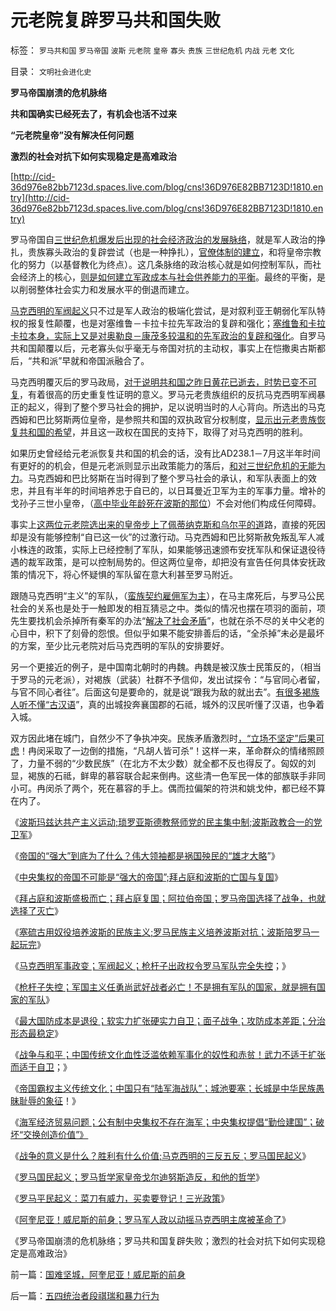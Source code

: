# 元老院复辟罗马共和国失败

标签： `罗马共和国` `罗马帝国` `波斯` `元老院` `皇帝` `寡头` `贵族` `三世纪危机` `内战` `元老` `文化` 

目录： `文明社会进化史`

**罗马帝国崩溃的危机脉络**

**共和国确实已经死去了，有机会也活不过来**

**“元老院皇帝”没有解决任何问题**

**激烈的社会对抗下如何实现稳定是高难政治**

[http://cid-36d976e82bb7123d.spaces.live.com/blog/cns!36D976E82BB7123D!1810.entry](http://cid-36d976e82bb7123d.spaces.live.com/blog/cns!36D976E82BB7123D!1810.entry)

罗马帝国自[三世纪危机爆发后出现的社会经济政治的发展脉络](../../../2010/8/29/中央集权令罗马“独”亦裂不独也分裂.md)，就是军人政治的挣扎，贵族寡头政治的复辟尝试（也是一种挣扎），[官僚体制的建立](../../../2009/9/14/私有制和公有制之争.md)，和将皇帝宗教化的努力（以基督教化为终点）。这几条脉络的政治核心就是如何控制军队，而社会经济上的核心，[则是如何建立军政成本与社会供养能力的平衡](../../../2010/9/11/罗马帝国：拥有军队的国家和拥有国家的军队.md)。最终的平衡，是以削弱整体社会实力和发展水平的倒退而建立。

[马克西明的军阀起义](../../../2010/9/11/罗马军阀起义；枪杆子令帝国破产.md)只不过是军人政治的极端化尝试，是对叙利亚王朝弱化军队特权的报复性颠覆，也是对塞维鲁－卡拉卡拉先军政治的复辟和强化；[塞维鲁和卡拉卡拉本身，实际上又是对奥勒良－康茂多较温和的先军政治的复辟和强化](../../../2010/9/7/奥勒良路线，廉政无法挽救罗马.md)。自罗马共和国颠覆以后，元老寡头似乎毫无与帝国对抗的主动权，事实上在恺撒奥古斯都后，“共和派”早就和帝国派融合了。

马克西明覆灭后的罗马政局，[对于说明共和国之昨日黄花已逝去，时势已变不可复](../../../2010/8/9/罗马共和国的制度优势.md)，有着很高的历史重复性证明的意义。罗马元老贵族组织的反抗马克西明军阀暴正的起义，得到了整个罗马社会的拥护，足以说明当时的人心背向。所选出的马克西姆和巴比努斯两位皇帝，是参照共和国的双执政官分权制度，[显示出元老贵族恢复共和国的希望](../../../2010/8/13/罗马共和国和罗马帝国的统治阶级.md)，并且这一政权在国民的支持下，取得了对马克西明的胜利。

如果历史曾经给元老派恢复共和国的机会的话，没有比AD238.1－7月这半年时间有更好的的机会，但是元老派则显示出政策能力的落后，[和对三世纪危机的无能为力](../../../2010/8/29/中央集权令罗马“独”亦裂不独也分裂.md)。马克西姆和巴比努斯在当时得到了整个罗马社会的承认，和军队表面上的效忠，并且有半年的时间培养忠于自已的，以日耳曼近卫军为主的军事力量。增补的戈孙子三世小皇帝，（[高中毕业年龄死在波斯的那位](../../../2010/9/8/为什么大皇帝们都爱做牛皮军事天才？.md)）不会对他们构成任何障碍。

事实上[这两位元老院选出来的皇帝步上了佩蒂纳克斯和乌尔平的道](../../../2010/9/3/明星影帝康茂多遇害是罗马政治转折点.md)路，直接的死因却是没有能够控制“自已这一伙”的过激行动。马克西姆和巴比努斯赦免叛乱军人减小株连的政策，实际上已经控制了军队，如果能够迅速颁布安抚军队和保证退役待遇的裁军政策，是可以控制局势的。但这两位皇帝，却把没有宣告任何具体安抚政策的情况下，将心怀疑惧的军队留在意大利甚至罗马附近。

跟随马克西明“主义”的军队，（[蛮族契约雇佣军为主](../../../2010/9/1/罗马军队由国军到党军再进化成皇军.md)），在马主席死后，与罗马公民社会的关系也是处于一触即发的相互猜忌之中。类似的情况也摆在项羽的面前，项先生要找机会杀掉所有秦军的办法“[解决了社会矛盾](../../../2009/11/11/正统，正义和主流，矛盾和冲突.md)”，也就在杀不尽的关中父老的心目中，积下了刻骨的怨恨。但似乎如果不能安排善后的话，“全杀掉”未必是最坏的方案，至少比元老院对后马克西明的军队的安排要好。

另一个更接近的例子，是中国南北朝时的冉魏。冉魏是被汉族士民策反的，（相当于罗马的元老派），对褐族（武装）社群不予信仰，发出试探令：“与官同心者留，与官不同心者往”。后面这句是要命的，就是说“跟我为敌的就出去”。[有很多褐族人听不懂“古汉语](../../../2009/11/6/语言文化和交易成本和分离统一的关系.md)”，真的出城投奔襄国郡的石祗，城外的汉民听懂了汉语，也争着入城。

双方因此堵在城门，自然少不了争执冲突。民族矛盾激烈时[，“立场不坚定”后果可虑](../../../2009/8/21/古今肃反的道德观之成分决定立场论.md)！冉闵采取了一边倒的措施，“凡胡人皆可杀”！这样一来，革命群众的情绪照顾了，力量不弱的“少数民族”（在北方不太少数）就全都不反也得反了。匈奴的刘显，褐族的石祗，鲜卑的慕容联合起来倒冉。这些清一色军民一体的部族联手非同小可。冉闵杀了两个，死在慕容的手上。偶而拉偏架的符洪和姚戈仲，都已经不算在内了。

《[波斯玛兹达共产主义运动;琐罗亚斯德教祭师党的民主集中制;波斯政教合一的党卫军](../../../2010/9/10/波斯玛兹达共产主义运动;Zenoaster民主集中制.md)》

《[帝国的“强大”到底为了什么？伟大领袖都是祸国殃民的“雄才大略](../../../2010/9/10/帝国强大了，也就必然要灭亡了.md)”》

《[中央集权的帝国不可能是“强大的帝国”;拜占庭和波斯的亡国与复国](../../../2010/9/10/中央集权不可能是“强大的帝国”.md)》

《[拜占庭和波斯盛极而亡；拜占庭复国；阿拉伯帝国；罗马帝国选择了战争，也就选择了灭亡](../../../2010/9/10/拜占庭复国；罗马帝国选择了战争，也就选择了灭亡.md)》

《[塞硫古用奴役培养波斯的民族主义;罗马民族主义培养波斯对抗；波斯陪罗马一起玩完](../../../2010/9/11/罗马－波斯的民族主义，和美国.md)》

《[马克西明军事政变；军阀起义；枪杆子出政权令罗马军队完全失控](../../../2010/9/11/罗马军阀起义；枪杆子令帝国破产.md)；》

《[枪杆子失控；军国主义任勇尚武好战者必亡！不是拥有军队的国家，就是拥有国家的军队](../../../2010/9/11/罗马帝国：拥有军队的国家和拥有国家的军队.md)》

《[最大国防成本是退役；软实力扩张硬实力自卫；面子战争；攻防成本差距；分治形态最稳定](../../../2010/9/13/中国和美国的软实力巨大差距在那里？.md)》

《[战争与和平；中国传统文化血性泛滥依赖军事化的奴性和赤贫！武力不适于扩张而适于自卫](../../../2010/9/13/武力不适于扩张而适于自卫.md)；》

《[帝国霸权主义传统文化；中国只有“陆军海战队”；城池要塞；长城是中华民族愚昧耻辱的象征](../../../2010/9/13/经济学对传统霸权主义的嘲弄.md)！》

《[海军经济贸易问题；公有制中央集权不存在海军；中央集权提倡“勤俭建国”；破坏“交换创造价值”》](../../../2010/9/13/公有制社会不需要海军；中央集权不允许存在海军.md)

《[战争的意义是什么？胜利有什么价值;马克西明的三反五反；罗马国民起义](../../../2010/9/13/战争的意义是什么？胜利有什么价值.md)》

《[罗马国民起义；罗马哲学家皇帝戈尔迪努斯造反，和他的哲学](../../../2010/9/13/当皇帝很危险！罗马哲学家老皇帝和他的哲学.md)》

《[罗马平民起义：菜刀有威力，买卖要登记！三光政策](../../../2010/9/14/罗马平民起义：菜刀有威力，买卖要登记！.md)》

《[阿奎尼亚！威尼斯的前身；罗马军人政以动摇马克西明主席被革命了](../../../2010/9/14/国难坚城，阿奎尼亚！威尼斯的前身.md)》

《罗马帝国崩溃的危机脉络；罗马共和国复辟失败；激烈的社会对抗下如何实现稳定是高难政治》

前一篇：[国难坚城，阿奎尼亚！威尼斯的前身](../../../2010/9/14/国难坚城，阿奎尼亚！威尼斯的前身.md)

后一篇：[五四统治者段祺瑞和暴力行为](../../../2010/9/15/五四统治者段祺瑞和暴力行为.md)